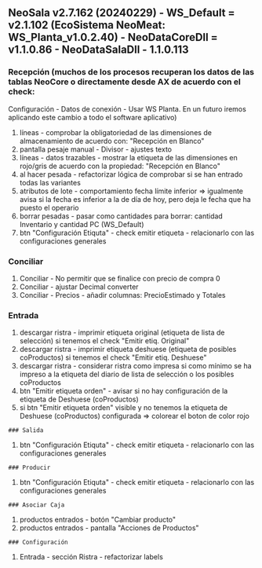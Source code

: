 ## NeoSala v2.7.162 (20240229) - WS_Default = v2.1.102 (EcoSistema NeoMeat: WS_Planta_v1.0.2.40) - NeoDataCoreDll = v1.1.0.86 - NeoDataSalaDll - 1.1.0.113		

### Recepción (muchos de los procesos recuperan los datos de las tablas NeoCore o directamente desde AX de acuerdo con el check: 
Configuración - Datos de conexión - Usar WS Planta. En un futuro iremos aplicando este cambio a todo el software aplicativo)
<ol>
 	<li>líneas - comprobar la obligatoriedad de las dimensiones de almacenamiento de acuerdo con: "Recepción en Blanco"</li>
 	<li>pantalla pesaje manual - Divisor - ajustes texto</li>
 	<li>líneas - datos trazables - mostrar la etiqueta de las dimensiones en rojo/gris de acuerdo con la propiedad: "Recepción en Blanco"</li>
 	<li>al hacer pesada - refactorizar lógica de comprobar si se han entrado todas las variantes</li>
 	<li>atributos de lote - comportamiento fecha límite inferior => igualmente avisa si la fecha es inferior a la de día de hoy, pero deja le fecha que ha puesto el operario</li>
 	<li>borrar pesadas - pasar como cantidades para borrar: cantidad Inventario y cantidad PC (WS_Default)</li>
 	<li>btn "Configuración Etiquta" - check emitir etiqueta - relacionarlo con las configuraciones generales</li>
	</ol>

### Conciliar
<ol>
 	<li>Conciliar - No permitir que se finalice con precio de compra 0</li>
 	<li>Conciliar - ajustar Decimal converter</li>
 	<li>Conciliar - Precios - añadir columnas: PrecioEstimado y Totales</li>
	</ol>
 
### Entrada
<ol>
 	<li>descargar ristra - imprimir etiqueta original (etiqueta de lista de selección) si tenemos el check "Emitir etiq. Original"</li>
	<li>descargar ristra - imprimir etiqueta deshuese (etiqueta de posibles coProductos) si tenemos el check "Emitir etiq. Deshuese"</li>
	<li>descargar ristra - considerar ristra como impresa si como mínimo se ha impreso a la etiqueta del diario de lista de selección o los posibles coProductos</li>
	<li>btn "Emitir etiqueta orden" - avisar si no hay configuración de la etiqueta de Deshuese (coProductos)</li>
	<li>si btn "Emitir etiqueta orden" visible y no tenemos la etiqueta de Deshuese (coProductos) configurada => colorear el boton de color rojo</li>
	</ol>

    ### Salida
<ol>
 	<li>btn "Configuración Etiquta" - check emitir etiqueta - relacionarlo con las configuraciones generales</li>
	</ol>

    ### Producir
<ol>
 	<li>btn "Configuración Etiquta" - check emitir etiqueta - relacionarlo con las configuraciones generales</li>
	</ol>

    ### Asociar Caja
<ol>
 	<li>productos entrados - botón "Cambiar producto"</li>
 	<li>productos entrados - pantalla "Acciones de Productos"</li>
	</ol>

    ### Configuración
<ol>
 	<li>Entrada - sección Ristra - refactorizar labels</li>
	</ol>

